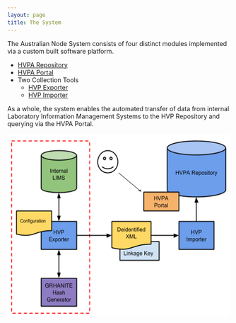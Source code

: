 ```yaml
---
layout: page
title: The System
---
```


<div class="col-md-9" id="content">
<p>The Australian Node System consists of four distinct modules implemented via a custom built software platform.</p>
<ul>
	<li><a href="/data-portal/">HVPA Repository</a></li>
	<li><a href="/data-portal/">HVPA Portal</a></li>
	<li>Two Collection Tools
		<ul>
			<li><a href="/collection-tools#hvpexporter">HVP Exporter</a></li>
			<li><a href="/collection-tools#hvpimporter">HVP Importer</a></li>
		</ul>
	</li>
</ul>
<p>As a whole, the system enables the automated transfer of data from internal Laboratory Information Management Systems to the HVP Repository and querying via the HVPA Portal.</p>
<p><img alt="Diagram of the HVP Australian Node System Architecture" class="img-responsive" src="/img/hvpa_architecture.png" style="width: 547px; height: 415px;"></p>
		</div>